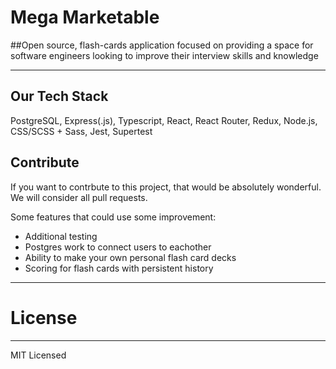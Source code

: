 # Mega Marketable

##Open source, flash-cards application focused on providing a space for software engineers looking to improve their interview skills and knowledge

---

## Our Tech Stack

PostgreSQL, Express(.js), Typescript, React, React Router, Redux, Node.js, CSS/SCSS + Sass, Jest, Supertest

## Contribute

If you want to contrbute to this project, that would be absolutely wonderful. We will consider all pull requests.

Some features that could use some improvement:

- Additional testing
- Postgres work to connect users to eachother
- Ability to make your own personal flash card decks
- Scoring for flash cards with persistent history

---

# License

---

MIT Licensed
